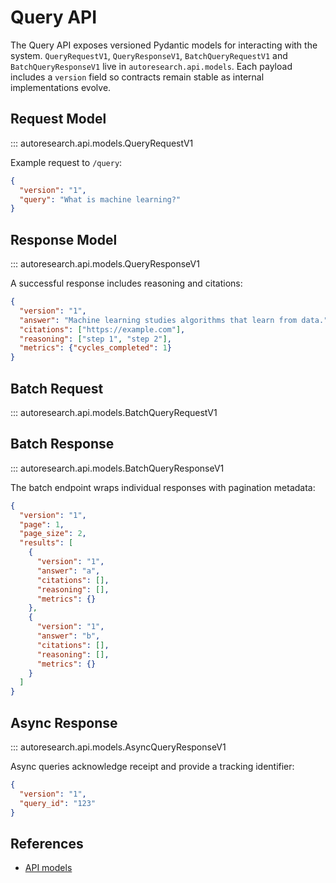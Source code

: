# Query API

The Query API exposes versioned Pydantic models for interacting with the
system. `QueryRequestV1`, `QueryResponseV1`, `BatchQueryRequestV1` and
`BatchQueryResponseV1` live in `autoresearch.api.models`. Each payload includes
a `version` field so contracts remain stable as internal implementations
evolve.

## Request Model

::: autoresearch.api.models.QueryRequestV1

Example request to `/query`:

```json
{
  "version": "1",
  "query": "What is machine learning?"
}
```

## Response Model

::: autoresearch.api.models.QueryResponseV1

A successful response includes reasoning and citations:

```json
{
  "version": "1",
  "answer": "Machine learning studies algorithms that learn from data.",
  "citations": ["https://example.com"],
  "reasoning": ["step 1", "step 2"],
  "metrics": {"cycles_completed": 1}
}
```

## Batch Request

::: autoresearch.api.models.BatchQueryRequestV1

## Batch Response

::: autoresearch.api.models.BatchQueryResponseV1

The batch endpoint wraps individual responses with pagination metadata:

```json
{
  "version": "1",
  "page": 1,
  "page_size": 2,
  "results": [
    {
      "version": "1",
      "answer": "a",
      "citations": [],
      "reasoning": [],
      "metrics": {}
    },
    {
      "version": "1",
      "answer": "b",
      "citations": [],
      "reasoning": [],
      "metrics": {}
    }
  ]
}
```

## Async Response

::: autoresearch.api.models.AsyncQueryResponseV1

Async queries acknowledge receipt and provide a tracking identifier:

```json
{
  "version": "1",
  "query_id": "123"
}
```

## References

- [API models][m1]

[m1]: ../../src/autoresearch/api/models.py
